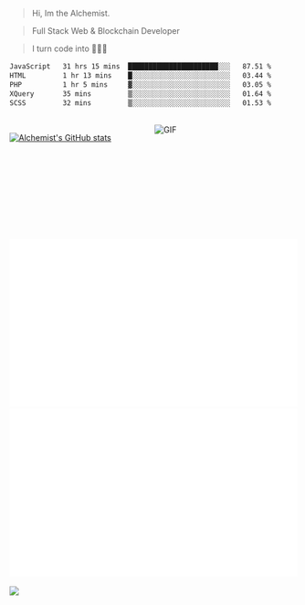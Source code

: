 > Hi, Im the Alchemist.

> Full Stack Web & Blockchain Developer

> I turn code into 💎💎💎

<!--START_SECTION:waka-->
```text
JavaScript   31 hrs 15 mins  ██████████████████████░░░   87.51 % 
HTML         1 hr 13 mins    █░░░░░░░░░░░░░░░░░░░░░░░░   03.44 % 
PHP          1 hr 5 mins     ▓░░░░░░░░░░░░░░░░░░░░░░░░   03.05 % 
XQuery       35 mins         ▒░░░░░░░░░░░░░░░░░░░░░░░░   01.64 % 
SCSS         32 mins         ▒░░░░░░░░░░░░░░░░░░░░░░░░   01.53 % 
```
<!--END_SECTION:waka-->


<br />

<img align="right" alt="GIF" src="https://user-images.githubusercontent.com/5355808/139111924-210cc6fa-9fb1-4dac-929d-6324a5836a92.gif" width="250" height="200" />

[![Alchemist's GitHub stats](https://github-readme-stats.vercel.app/api?username=DrMaxis&show_icons=true&theme=outrun&count_private=true)](#)

![](https://raw.githubusercontent.com/DrMaxis/github-stats-transparent/output/generated/overview.svg)
![](https://raw.githubusercontent.com/DrMaxis/github-stats-transparent/output/generated/languages.svg)

 
<a href="https://count.getloli.com/"><img src="https://count.getloli.com/get/@:maxis-the-alchemist?theme=rule34"></a>
<!-- https://count.getloli.com/get/@alchemist?theme=rule34 -->
<br>


